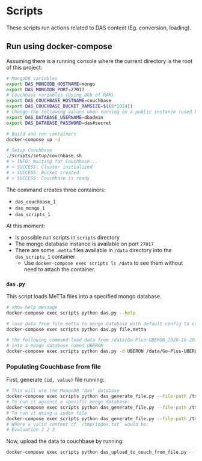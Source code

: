 Scripts
===

These scripts run actions related to DAS context (Eg. conversion, loading).

## Run using docker-compose

Assuming there is a running console where the current directory is the root of this project:

```sh
# MongoDB variables
export DAS_MONGODB_HOSTNAME=mongo
export DAS_MONGODB_PORT=27017
# Couchbase variables (Using 8Gb of RAM)
export DAS_COUCHBASE_HOSTNAME=couchbase
export DAS_COUCHBASE_BUCKET_RAMSIZE=$((8*1024))
# Change the following values when running on a public instance (used by MongoDB and Couchbase)
export DAS_DATABASE_USERNAME=dbadmin
export DAS_DATABASE_PASSWORD=das#secret

# Build and run containers
docker-compose up -d

# Setup Couchbase
./scripts/setup/couchbase.sh
# > INFO: Waiting for Couchbase...
# > SUCCESS: Cluster initialized
# > SUCCESS: Bucket created
# > SUCCESS: Couchbase is ready.
```

The command creates three containers:

- `das_couchbase_1`
- `das_mongo_1`
- `das_scripts_1`

At this moment:

- Is possible run scripts in `scripts` directory
- The mongo database instance is available on port `27017`
- There are some `.metta` files available in `/data` directory into the `das_scripts_1` container
    - Use `docker-compose exec scripts ls /data` to see them without need to attach the container.

### `das.py`

This script loads MeTTa files into a specified mongo database.

```sh
# show help message
docker-compose exec scripts python das.py --help

# load data from file.metta to mongo database with default config to connection
docker-compose exec scripts python das.py file.metta

# the following command load data from /data/Go-Plus-UBERON_2020-10-20.metta file
# into a mongo database named UBERON
docker-compose exec scripts python das.py -d UBERON /data/Go-Plus-UBERON_2020-10-20.metta
```

### Populating Couchbase from file

First, generate `(id, value)` file running:

```sh
# This will use the MongoDB "das" database
docker-compose exec scripts python das_generate_file.py --file-path /tmp/all_pairs.txt
# To run it against a specific mongo database:
docker-compose exec scripts python das_generate_file.py --file-path /tmp/all_pairs.txt -d UBERON
# To run it using a index file
docker-compose exec scripts python das_generate_file.py --file-path /tmp/all_pairs.txt --index-path /tmp/index.txt
# Where a valid content of `/tmp/index.txt` would be:
# Evaluation 2 2 3
```

Now, upload the data to couchbase by running:

```sh
docker-compose exec scripts python das_upload_to_couch_from_file.py --file-path /tmp/all_pairs.txt
```